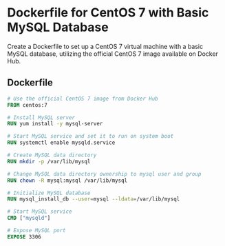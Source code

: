 # Dockerfile for CentOS 7 with Basic MySQL Database

Create a Dockerfile to set up a CentOS 7 virtual machine with a basic MySQL database, utilizing the official CentOS 7 image available on Docker Hub.

## Dockerfile

```Dockerfile
# Use the official CentOS 7 image from Docker Hub
FROM centos:7

# Install MySQL server
RUN yum install -y mysql-server

# Start MySQL service and set it to run on system boot
RUN systemctl enable mysqld.service

# Create MySQL data directory
RUN mkdir -p /var/lib/mysql

# Change MySQL data directory ownership to mysql user and group
RUN chown -R mysql:mysql /var/lib/mysql

# Initialize MySQL database
RUN mysql_install_db --user=mysql --ldata=/var/lib/mysql

# Start MySQL service
CMD ["mysqld"]

# Expose MySQL port
EXPOSE 3306

